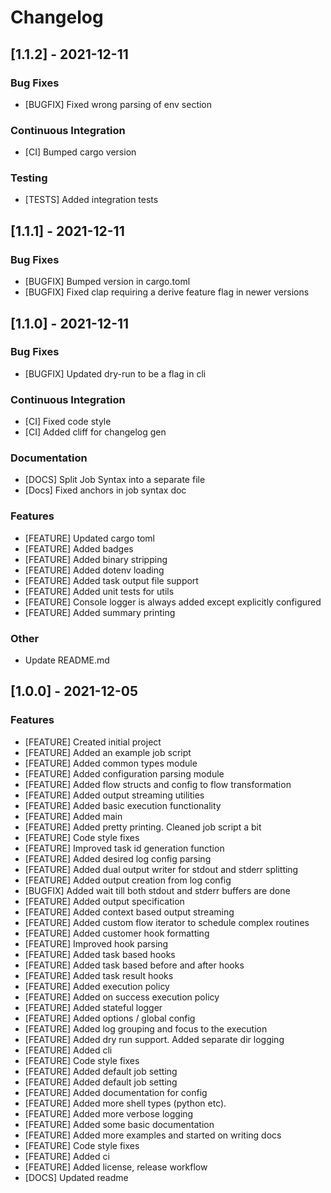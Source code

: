 # Changelog
## [1.1.2] - 2021-12-11

### Bug Fixes
- [BUGFIX] Fixed wrong parsing of env section

### Continuous Integration
- [CI] Bumped cargo version

### Testing
- [TESTS] Added integration tests

## [1.1.1] - 2021-12-11

### Bug Fixes
- [BUGFIX] Bumped version in cargo.toml
- [BUGFIX] Fixed clap requiring a derive feature flag in newer versions

## [1.1.0] - 2021-12-11

### Bug Fixes
- [BUGFIX] Updated dry-run to be a flag in cli

### Continuous Integration
- [CI] Fixed code style
- [CI] Added cliff for changelog gen

### Documentation
- [DOCS] Split Job Syntax into a separate file
- [Docs] Fixed anchors in job syntax doc

### Features
- [FEATURE] Updated cargo toml
- [FEATURE] Added badges
- [FEATURE] Added binary stripping
- [FEATURE] Added dotenv loading
- [FEATURE] Added task output file support
- [FEATURE] Added unit tests for utils
- [FEATURE] Console logger is always added except explicitly configured
- [FEATURE] Added summary printing

### Other
- Update README.md

## [1.0.0] - 2021-12-05

### Features
- [FEATURE] Created initial project
- [FEATURE] Added an example job script
- [FEATURE] Added common types module
- [FEATURE] Added configuration parsing module
- [FEATURE] Added flow structs and config to flow transformation
- [FEATURE] Added output streaming utilities
- [FEATURE] Added basic execution functionality
- [FEATURE] Added main
- [FEATURE] Added pretty printing. Cleaned job script a bit
- [FEATURE] Code style fixes
- [FEATURE] Improved task id generation function
- [FEATURE] Added desired log config parsing
- [FEATURE] Added dual output writer for stdout and stderr splitting
- [FEATURE] Added output creation from log config
- [BUGFIX] Added wait till both stdout and stderr buffers are done
- [FEATURE] Added output specification
- [FEATURE] Added context based output streaming
- [FEATURE] Added custom flow iterator to schedule complex routines
- [FEATURE] Added customer hook formatting
- [FEATURE] Improved hook parsing
- [FEATURE] Added task based hooks
- [FEATURE] Added task based before and after hooks
- [FEATURE] Added task result hooks
- [FEATURE] Added execution policy
- [FEATURE] Added on success execution policy
- [FEATURE] Added stateful logger
- [FEATURE] Added options / global config
- [FEATURE] Added log grouping and focus to the execution
- [FEATURE] Added dry run support. Added separate dir logging
- [FEATURE] Added cli
- [FEATURE] Code style fixes
- [FEATURE] Added default job setting
- [FEATURE] Added default job setting
- [FEATURE] Added documentation for config
- [FEATURE] Added more shell types (python etc).
- [FEATURE] Added more verbose logging
- [FEATURE] Added some basic documentation
- [FEATURE] Added more examples and started on writing docs
- [FEATURE] Code style fixes
- [FEATURE] Added ci
- [FEATURE] Added license, release workflow
- [DOCS] Updated readme

